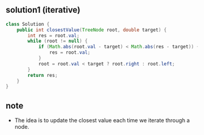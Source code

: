 ## solution1 (iterative)
``` java
class Solution {
    public int closestValue(TreeNode root, double target) {
        int res = root.val;
        while (root != null) {
            if (Math.abs(root.val - target) < Math.abs(res - target)) {
                res = root.val;
            }
            root = root.val < target ? root.right : root.left;
        }
        return res;
    }
}
```

## note
* The idea is to update the closest value each time we iterate through a node. 
